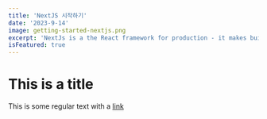 ```yaml
---
title: 'NextJS 시작하기'
date: '2023-9-14'
image: getting-started-nextjs.png
excerpt: 'NextJs is a the React framework for production - it makes building fullstack React apps and sites a breeze and ships with built-in SSR.'
isFeatured: true
---
```


# This is a title

This is some regular text with a [link](https://google.com)
